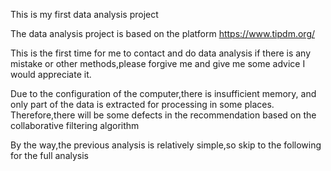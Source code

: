 This is my first data analysis project

The data analysis project is based on the platform 
https://www.tipdm.org/ 



This is the first time for me to contact and do data analysis
if there is any mistake or other methods,please forgive me and give me some advice
I would appreciate it.



Due to the configuration of the computer,there is insufficient memory,
and only part of the data is extracted for processing in some places.
Therefore,there will be some defects in the recommendation based on the collaborative filtering algorithm


By the way,the previous analysis is relatively simple,so skip to the following for the full analysis
